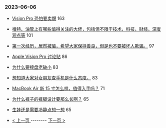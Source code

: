 ### 2023-06-06 
- [Vision Pro 恐怕要卖爆](https://www.v2ex.com/t/946106) 163
- [推特、油管上有哪些值得关注的大佬，包括但不限于技术，科技，财经，深度观点等](https://www.v2ex.com/t/946156) 101
- [第一次经历，居然被骗，希望大家保持善良，但是也不要被坏人欺骗。](https://www.v2ex.com/t/946059) 97
- [Apple Vision Pro 讨论贴](https://www.v2ex.com/t/946104) 86
- [为什么要接盘老破小](https://www.v2ex.com/t/946215) 83
- [想知道大家对女朋友查手机是什么态度。](https://www.v2ex.com/t/946087) 83
- [MacBook Air 新 15 寸怎么样，值得入手吗？](https://www.v2ex.com/t/946126) 71
- [为什么裤子的裤腿设计要那么长啊？](https://www.v2ex.com/t/946197) 65
- [生娃还是需要冷静点想一想](https://www.v2ex.com/t/946334) 65 

- [ < 上一页 ](https://github.com/able8/v2ex-hot-record/blob/master/2023-06-05.md) -------- [ 下一页 > ](https://github.com/able8/v2ex-hot-record/blob/master/2023-06-07.md)
